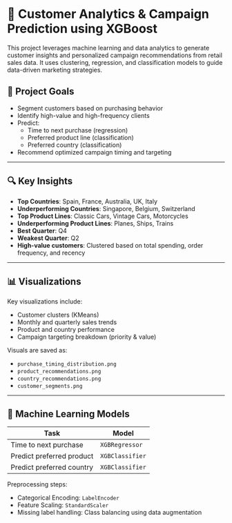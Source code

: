# 🧠 Customer Analytics & Campaign Prediction using XGBoost

This project leverages machine learning and data analytics to generate customer insights and personalized campaign recommendations from retail sales data. It uses clustering, regression, and classification models to guide data-driven marketing strategies.

## 📌 Project Goals

- Segment customers based on purchasing behavior
- Identify high-value and high-frequency clients
- Predict:
  - Time to next purchase (regression)
  - Preferred product line (classification)
  - Preferred country (classification)
- Recommend optimized campaign timing and targeting

---

## 🔍 Key Insights

- **Top Countries**: Spain, France, Australia, UK, Italy
- **Underperforming Countries**: Singapore, Belgium, Switzerland
- **Top Product Lines**: Classic Cars, Vintage Cars, Motorcycles
- **Underperforming Product Lines**: Planes, Ships, Trains
- **Best Quarter**: Q4
- **Weakest Quarter**: Q2
- **High-value customers**: Clustered based on total spending, order frequency, and recency

---

## 📊 Visualizations

Key visualizations include:
- Customer clusters (KMeans)
- Monthly and quarterly sales trends
- Product and country performance
- Campaign targeting breakdown (priority & value)
  
Visuals are saved as:
- `purchase_timing_distribution.png`
- `product_recommendations.png`
- `country_recommendations.png`
- `customer_segments.png`

---

## 🚀 Machine Learning Models

| Task                         | Model           |
|------------------------------|-----------------|
| Time to next purchase        | `XGBRegressor`  |
| Predict preferred product    | `XGBClassifier` |
| Predict preferred country    | `XGBClassifier` |

Preprocessing steps:
- Categorical Encoding: `LabelEncoder`
- Feature Scaling: `StandardScaler`
- Missing label handling: Class balancing using data augmentation
